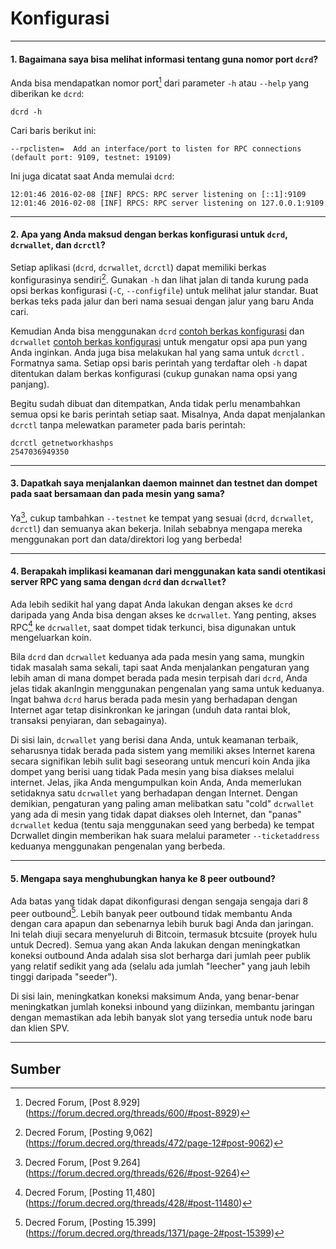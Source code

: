 # <i class="fa fa-desktop"></i> Konfigurasi 

---

#### 1. Bagaimana saya bisa melihat informasi tentang guna nomor port `dcrd`? 

Anda bisa mendapatkan nomor port[^8929] dari parameter `-h` atau `--help` yang diberikan ke `dcrd`:

```no-highlight
dcrd -h
```

Cari baris berikut ini:

```no-highlight
--rpclisten=  Add an interface/port to listen for RPC connections (default port: 9109, testnet: 19109)
```

Ini juga dicatat saat Anda memulai `dcrd`:

```no-highlight
12:01:46 2016-02-08 [INF] RPCS: RPC server listening on [::1]:9109
12:01:46 2016-02-08 [INF] RPCS: RPC server listening on 127.0.0.1:9109
```

---

#### 2. Apa yang Anda maksud dengan berkas konfigurasi untuk `dcrd`, `dcrwallet`, dan `dcrctl`? 

Setiap aplikasi (`dcrd`, `dcrwallet`, `dcrctl`) dapat memiliki berkas konfigurasinya sendiri[^9055]. Gunakan `-h` dan lihat jalan di tanda kurung pada opsi berkas konfigurasi (`-C`, `--configfile`) untuk melihat jalur standar. Buat berkas teks pada jalur dan beri nama sesuai dengan jalur yang baru Anda cari.

Kemudian Anda bisa menggunakan `dcrd` [contoh berkas konfigurasi](https://github.com/decred/dcrd/blob/master/sample-dcrd.conf) dan `dcrwallet` [contoh berkas konfigurasi](https://github.com/decred/dcrwallet/blob/master/sample-dcrwallet.conf) untuk mengatur opsi apa pun yang Anda inginkan. Anda juga bisa melakukan hal yang sama untuk `dcrctl` . Formatnya sama. Setiap opsi baris perintah yang terdaftar oleh `-h` dapat ditentukan dalam berkas konfigurasi (cukup gunakan nama opsi yang panjang).

Begitu sudah dibuat dan ditempatkan, Anda tidak perlu menambahkan semua opsi ke baris perintah setiap saat. Misalnya, Anda dapat menjalankan `dcrctl` tanpa melewatkan parameter pada baris perintah:

```no-highlight
dcrctl getnetworkhashps
2547036949350
```

---

#### 3. Dapatkah saya menjalankan daemon mainnet dan testnet dan dompet pada saat bersamaan dan pada mesin yang sama? 

Ya[^9264], cukup tambahkan `--testnet` ke tempat yang sesuai (`dcrd`, `dcrwallet`, `dcrctl`) dan semuanya akan bekerja. Inilah sebabnya mengapa mereka menggunakan port dan data/direktori log yang berbeda!

---

#### 4. Berapakah implikasi keamanan dari menggunakan kata sandi otentikasi server RPC yang sama dengan `dcrd` dan `dcrwallet`? 

Ada lebih sedikit hal yang dapat Anda lakukan dengan akses ke `dcrd` daripada yang Anda bisa dengan akses ke `dcrwallet`. Yang penting, akses RPC[^11480] ke `dcrwallet`, saat dompet tidak terkunci, bisa digunakan untuk mengeluarkan koin.

Bila `dcrd` dan `dcrwallet` keduanya ada pada mesin yang sama, mungkin tidak masalah sama sekali, tapi saat Anda menjalankan pengaturan yang lebih aman di mana dompet berada pada mesin terpisah dari `dcrd`, Anda jelas tidak akanIngin menggunakan pengenalan yang sama untuk keduanya. Ingat bahwa `dcrd` harus berada pada mesin yang berhadapan dengan Internet agar tetap disinkronkan ke jaringan (unduh data rantai blok, transaksi penyiaran, dan sebagainya).

Di sisi lain, `dcrwallet` yang berisi dana Anda, untuk keamanan terbaik, seharusnya tidak berada pada sistem yang memiliki akses Internet karena secara signifikan lebih sulit bagi seseorang untuk mencuri koin Anda jika dompet yang berisi uang tidak Pada mesin yang bisa diakses melalui internet. Jelas, jika Anda mengumpulkan koin Anda, Anda memerlukan setidaknya satu `dcrwallet` yang berhadapan dengan Internet. Dengan demikian, pengaturan yang paling aman melibatkan satu "cold" `dcrwallet` yang ada di mesin yang tidak dapat diakses oleh Internet, dan "panas" `dcrwallet` kedua (tentu saja menggunakan seed yang berbeda) ke tempat Dcrwallet dingin memberikan hak suara melalui parameter `--ticketaddress` keduanya menggunakan pengenalan yang berbeda.

---

#### 5. Mengapa saya menghubungkan hanya ke 8 peer outbound? 

Ada batas yang tidak dapat dikonfigurasi dengan sengaja sengaja dari 8 peer outbound[^15399]. Lebih banyak peer outbound tidak membantu Anda dengan cara apapun dan sebenarnya lebih buruk bagi Anda dan jaringan. Ini telah diuji secara menyeluruh di Bitcoin, termasuk btcsuite (proyek hulu untuk Decred). Semua yang akan Anda lakukan dengan meningkatkan koneksi outbound Anda adalah sisa slot berharga dari jumlah peer publik yang relatif sedikit yang ada (selalu ada jumlah "leecher" yang jauh lebih tinggi daripada "seeder").

Di sisi lain, meningkatkan koneksi maksimum Anda, yang benar-benar meningkatkan jumlah koneksi inbound yang diizinkan, membantu jaringan dengan memastikan ada lebih banyak slot yang tersedia untuk node baru dan klien SPV.

---

## <i class="fa fa-book"></i> Sumber 

[^8929]: Decred Forum, [Post 8.929] (https://forum.decred.org/threads/600/#post-8929)
[^9055]: Decred Forum, [Posting 9,062] (https://forum.decred.org/threads/472/page-12#post-9062)
[^9264]: Decred Forum, [Post 9.264] (https://forum.decred.org/threads/626/#post-9264)
[^11480]: Decred Forum, [Posting 11,480] (https://forum.decred.org/threads/428/#post-11480)
[^15399]: Decred Forum, [Posting 15.399] (https://forum.decred.org/threads/1371/page-2#post-15399)
